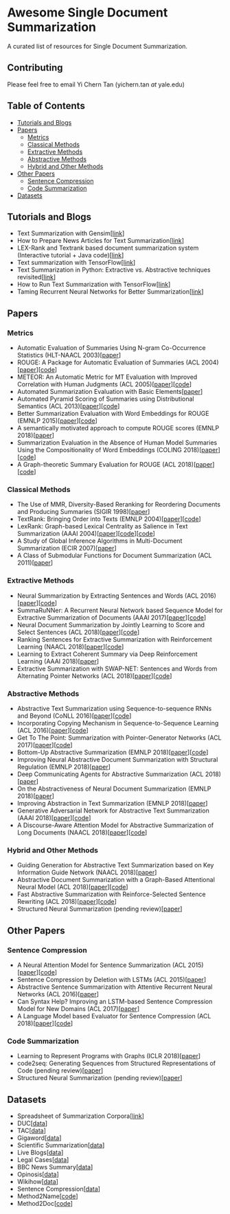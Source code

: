 # Awesome Single Document Summarization

A curated list of resources for Single Document Summarization.

## Contributing
Please feel free to email Yi Chern Tan (yichern.tan *at* yale.edu)

## Table of Contents

- [Tutorials and Blogs](#tutorials-and-blogs)
- [Papers](#papers)
  - [Metrics](#metrics)
  - [Classical Methods](#classical-methods)
  - [Extractive Methods](#extractive-methods)
  - [Abstractive Methods](#abstractive-methods)
  - [Hybrid and Other Methods](#hybrid-and-other-methods)
- [Other Papers](#other-papers)
  - [Sentence Compression](#sentence-compression)
  - [Code Summarization](#code-summarization)
- [Datasets](#datasets)

## Tutorials and Blogs
* Text Summarization with Gensim[[link](https://rare-technologies.com/text-summarization-with-gensim/)]
* How to Prepare News Articles for Text Summarization[[link](https://machinelearningmastery.com/prepare-news-articles-text-summarization/)]
* LEX-Rank and Textrank based document summarization system (Interactive tutorial + Java code)[[link](https://www.linkedin.com/pulse/lex-rank-textrank-based-document-summarization-system-niraj-kumar/)]
* Text summarization with TensorFlow[[link](https://ai.googleblog.com/2016/08/text-summarization-with-tensorflow.html?m=1)]
* Text Summarization in Python: Extractive vs. Abstractive techniques revisited[[link](https://rare-technologies.com/text-summarization-in-python-extractive-vs-abstractive-techniques-revisited/)]
* How to Run Text Summarization with TensorFlow[[link](https://hackernoon.com/how-to-run-text-summarization-with-tensorflow-d4472587602d)]
* Taming Recurrent Neural Networks for Better Summarization[[link](http://www.abigailsee.com/2017/04/16/taming-rnns-for-better-summarization.html)]

## Papers

### Metrics
* Automatic Evaluation of Summaries Using N-gram Co-Occurrence Statistics (HLT-NAACL 2003)[[paper](https://www.microsoft.com/en-us/research/wp-content/uploads/2016/07/naacl2003.pdf)]
* ROUGE: A Package for Automatic Evaluation of Summaries (ACL 2004)[[paper](http://www.aclweb.org/anthology/W04-1013)][[code](https://pypi.org/project/pyrouge/)]
* METEOR: An Automatic Metric for MT Evaluation with Improved Correlation with Human Judgments (ACL 2005)[[paper](https://www.cs.cmu.edu/~alavie/papers/BanerjeeLavie2005-final.pdf)][[code](https://www.cs.cmu.edu/~alavie/METEOR/README.html)]
* Automated Summarization Evaluation with Basic Elements[[paper](https://www.semanticscholar.org/paper/Automated-Summarization-Evaluation-with-Basic-Hovy-Lin/45fc709a2fb8cd3cc71462c65e3d5e1bcb23c444)]
* Automated Pyramid Scoring of Summaries using Distributional Semantics (ACL 2013)[[paper](https://pdfs.semanticscholar.org/67fc/461fac073d0669f5a56ec96f9df35e050429.pdf)][[code](https://github.com/six5532one/automate-pyramid-method)]
* Better Summarization Evaluation with Word Embeddings for ROUGE (EMNLP 2015)[[paper](https://arxiv.org/abs/1508.06034)][[code](https://github.com/ng-j-p/rouge-we)]
* A semantically motivated approach to compute ROUGE scores (EMNLP 2018)[[paper](https://arxiv.org/abs/1710.07441)]
* Summarization Evaluation in the Absence of Human Model Summaries Using the Compositionality of Word Embeddings (COLING 2018)[[paper](http://aclweb.org/anthology/C18-1077)][[code]()]
* A Graph-theoretic Summary Evaluation for ROUGE (ACL 2018)[[paper](http://aclweb.org/anthology/D18-1085)][[code]()]

### Classical Methods
* The Use of MMR, Diversity-Based Reranking for Reordering Documents and Producing Summaries (SIGIR 1998)[[paper](http://citeseerx.ist.psu.edu/viewdoc/download?doi=10.1.1.188.3982&rep=rep1&type=pdf)]
* TextRank: Bringing Order into Texts (EMNLP 2004)[[paper](https://web.eecs.umich.edu/~mihalcea/papers/mihalcea.emnlp04.pdf)][[code](https://github.com/summanlp/textrank)]
* LexRank: Graph-based Lexical Centrality as Salience in Text Summarization (AAAI 2004)[[paper](https://www.aaai.org/Papers/JAIR/Vol22/JAIR-2214.pdf)][[code](https://cran.r-project.org/web/packages/lexRankr/index.html)][[code](https://github.com/jtan25/LexRank)]
* A Study of Global Inference Algorithms in Multi-Document Summarization (ECIR 2007)[[paper](http://citeseerx.ist.psu.edu/viewdoc/download?doi=10.1.1.94.4583&rep=rep1&type=pdf)]
* A Class of Submodular Functions for Document Summarization (ACL 2011)[[paper](http://www.aclweb.org/anthology/P11-1052)]

### Extractive Methods
* Neural Summarization by Extracting Sentences and Words (ACL 2016)[[paper](https://arxiv.org/pdf/1603.07252)][[code](https://github.com/cheng6076/NeuralSum)]
* SummaRuNNer: A Recurrent Neural Network based Sequence Model for Extractive Summarization of Documents (AAAI 2017)[[paper](https://arxiv.org/pdf/1611.04230.pdf)][[code](https://github.com/hpzhao/SummaRuNNer)]
* Neural Document Summarization by Jointly Learning to Score and Select Sentences (ACL 2018)[[paper](http://aclweb.org/anthology/P18-1061)][[code](https://github.com/magic282/NeuSum)]
* Ranking Sentences for Extractive Summarization with Reinforcement Learning (NAACL 2018)[[paper](http://aclweb.org/anthology/N18-1158)][[code](https://github.com/EdinburghNLP/Refresh)]
* Learning to Extract Coherent Summary via Deep Reinforcement Learning (AAAI 2018)[[paper](https://www.aaai.org/ocs/index.php/AAAI/AAAI18/paper/view/16838/16118)]
* Extractive Summarization with SWAP-NET: Sentences and Words from Alternating Pointer Networks (ACL 2018)[[paper](http://aclweb.org/anthology/P18-1014)][[code]()]

### Abstractive Methods
* Abstractive Text Summarization using Sequence-to-sequence RNNs and Beyond (CoNLL 2016)[[paper](http://www.aclweb.org/anthology/K16-1028)][[code](https://github.com/alesee/abstractive-text-summarization)]
* Incorporating Copying Mechanism in Sequence-to-Sequence Learning (ACL 2016)[[paper](http://aclweb.org/anthology/P16-1154)][[code](https://github.com/lspvic/CopyNet)]
* Get To The Point: Summarization with Pointer-Generator Networks (ACL 2017)[[paper](https://arxiv.org/pdf/1704.04368.pdf)][[code](https://github.com/abisee/pointer-generator)]
* Bottom-Up Abstractive Summarization (EMNLP 2018)[[paper](https://arxiv.org/abs/1808.10792)][[code](https://github.com/sebastianGehrmann/bottom-up-summary)]
* Improving Neural Abstractive Document Summarization with Structural Regulation (EMNLP 2018)[[paper](http://aclweb.org/anthology/D18-1441)]
* Deep Communicating Agents for Abstractive Summarization (ACL 2018)[[paper](http://aclweb.org/anthology/N18-1150)]
* On the Abstractiveness of Neural Document Summarization (EMNLP 2018)[[paper](http://aclweb.org/anthology/D18-1089)]
* Improving Abstraction in Text Summarization (EMNLP 2018)[[paper](http://aclweb.org/anthology/D18-1207)]
* Generative Adversarial Network for Abstractive Text Summarization (AAAI 2018)[[paper](https://aaai.org/ocs/index.php/AAAI/AAAI18/paper/view/16238/16492)][[code](https://github.com/iwangjian/textsum-gan)]
* A Discourse-Aware Attention Model for Abstractive Summarization of Long Documents (NAACL 2018)[[paper](http://aclweb.org/anthology/N18-2097)][[code](https://github.com/acohan/long-summarization)]

### Hybrid and Other Methods
* Guiding Generation for Abstractive Text Summarization based on Key Information Guide Network (NAACL 2018)[[paper](http://aclweb.org/anthology/N18-2009)]
* Abstractive Document Summarization with a Graph-Based Attentional Neural Model (ACL 2018)[[paper](http://aclweb.org/anthology/P17-1108)][[code](https://github.com/tanjiwei/summ)]
* Fast Abstractive Summarization with Reinforce-Selected Sentence Rewriting (ACL 2018)[[paper](http://aclweb.org/anthology/P18-1063)][[code](https://github.com/ChenRocks/fast_abs_rl)]
* Structured Neural Summarization (pending review)[[paper](https://arxiv.org/pdf/1811.01824.pdf)]

## Other Papers

### Sentence Compression
* A Neural Attention Model for Sentence Summarization (ACL 2015)[[paper](https://www.aclweb.org/anthology/D/D15/D15-1044.pdf)][[code](https://github.com/facebookarchive/NAMAS)]
* Sentence Compression by Deletion with LSTMs (ACL 2015)[[paper](http://aclweb.org/anthology/D15-1042)]
* Abstractive Sentence Summarization with Attentive Recurrent Neural Networks (ACL 2016)[[paper](http://aclweb.org/anthology/N16-1012)]
* Can Syntax Help? Improving an LSTM-based Sentence Compression Model for New Domains (ACL 2017)[[paper](http://www.aclweb.org/anthology/P17-1127)]
* A Language Model based Evaluator for Sentence Compression (ACL 2018)[[paper](https://aclweb.org/anthology/P18-2028)][[code](https://github.com/code4conference/code4sc)]

### Code Summarization
* Learning to Represent Programs with Graphs (ICLR 2018)[[paper](https://arxiv.org/abs/1711.00740)]
* code2seq: Generating Sequences from Structured Representations of Code (pending review)[[paper](https://arxiv.org/abs/1808.01400)]
* Structured Neural Summarization (pending review)[[paper](https://arxiv.org/pdf/1811.01824.pdf)]

## Datasets
* Spreadsheet of Summarization Corpora[[link](https://docs.google.com/spreadsheets/d/1b1-NpM1jDK7KVHd_CwrxhpNZ1zAE8m-7M0pZ0gfZTMQ/edit#gid=0)]
* DUC[[data](https://www-nlpir.nist.gov/projects/duc/data.html)]
* TAC[[data](https://tac.nist.gov/data/index.html)]
* Gigaword[[data](https://catalog.ldc.upenn.edu/LDC2003T05)]
* Scientific Summarization[[data](https://github.com/WING-NUS/scisumm-corpus)]
* Live Blogs[[data](https://arxiv.org/abs/1802.09884v1)]
* Legal Cases[[data](https://archive.ics.uci.edu/ml/datasets/Legal+Case+Reports)]
* BBC News Summary[[data](https://www.kaggle.com/sunnysai12345/news-summary)]
* Opinosis[[data](http://kavita-ganesan.com/opinosis-opinion-dataset/#.XBJs8i2p22U)]
* Wikihow[[data](https://github.com/mahnazkoupaee/WikiHow-Dataset)]
* Sentence Compression[[data](https://github.com/google-research-datasets/sentence-compression)]
* Method2Name[[code](https://github.com/mast-group/convolutional-attention)]
* Method2Doc[[code](https://github.com/EdinburghNLP/code-docstring-corpus)]
